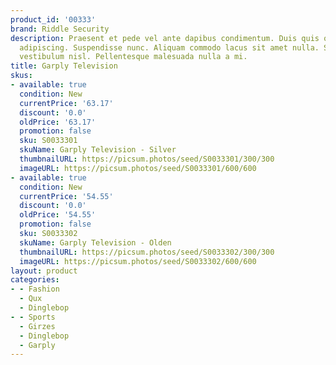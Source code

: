 ```yaml
---
product_id: '00333'
brand: Riddle Security
description: Praesent et pede vel ante dapibus condimentum. Duis quis quam. Proin
  adipiscing. Suspendisse nunc. Aliquam commodo lacus sit amet nulla. Sed posuere
  vestibulum nisl. Pellentesque malesuada nulla a mi.
title: Garply Television
skus:
- available: true
  condition: New
  currentPrice: '63.17'
  discount: '0.0'
  oldPrice: '63.17'
  promotion: false
  sku: S0033301
  skuName: Garply Television - Silver
  thumbnailURL: https://picsum.photos/seed/S0033301/300/300
  imageURL: https://picsum.photos/seed/S0033301/600/600
- available: true
  condition: New
  currentPrice: '54.55'
  discount: '0.0'
  oldPrice: '54.55'
  promotion: false
  sku: S0033302
  skuName: Garply Television - Olden
  thumbnailURL: https://picsum.photos/seed/S0033302/300/300
  imageURL: https://picsum.photos/seed/S0033302/600/600
layout: product
categories:
- - Fashion
  - Qux
  - Dinglebop
- - Sports
  - Girzes
  - Dinglebop
  - Garply
---
```

